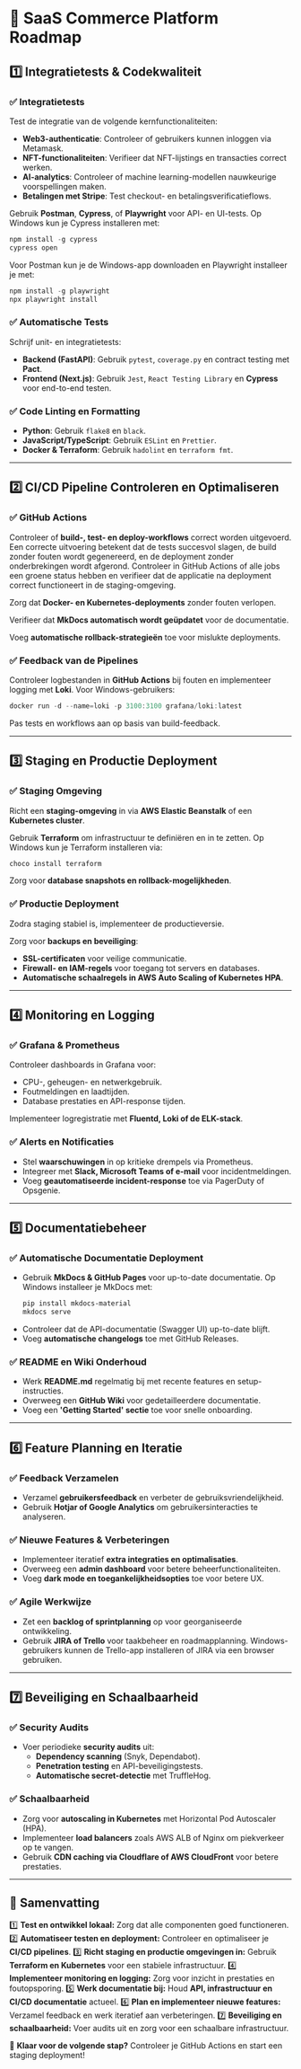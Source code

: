 # 🚀 SaaS Commerce Platform Roadmap

## 1️⃣ Integratietests & Codekwaliteit

### ✅ Integratietests

Test de integratie van de volgende kernfunctionaliteiten:

- **Web3-authenticatie**: Controleer of gebruikers kunnen inloggen via Metamask.
- **NFT-functionaliteiten**: Verifieer dat NFT-lijstings en transacties correct werken.
- **AI-analytics**: Controleer of machine learning-modellen nauwkeurige voorspellingen maken.
- **Betalingen met Stripe**: Test checkout- en betalingsverificatieflows.

Gebruik **Postman**, **Cypress**, of **Playwright** voor API- en UI-tests. Op Windows kun je Cypress installeren met:
  ```powershell
  npm install -g cypress
  cypress open
  ```
  Voor Postman kun je de Windows-app downloaden en Playwright installeer je met:
  ```powershell
  npm install -g playwright
  npx playwright install
  ```

### ✅ Automatische Tests

Schrijf unit- en integratietests:

- **Backend (FastAPI)**: Gebruik `pytest`, `coverage.py` en contract testing met **Pact**.
- **Frontend (Next.js)**: Gebruik `Jest`, `React Testing Library` en **Cypress** voor end-to-end testen.

### ✅ Code Linting en Formatting

- **Python**: Gebruik `flake8` en `black`.
- **JavaScript/TypeScript**: Gebruik `ESLint` en `Prettier`.
- **Docker & Terraform**: Gebruik `hadolint` en `terraform fmt`.

---

## 2️⃣ CI/CD Pipeline Controleren en Optimaliseren

### ✅ GitHub Actions

Controleer of **build-, test- en deploy-workflows** correct worden uitgevoerd. Een correcte uitvoering betekent dat de tests succesvol slagen, de build zonder fouten wordt gegenereerd, en de deployment zonder onderbrekingen wordt afgerond. Controleer in GitHub Actions of alle jobs een groene status hebben en verifieer dat de applicatie na deployment correct functioneert in de staging-omgeving.

Zorg dat **Docker- en Kubernetes-deployments** zonder fouten verlopen.

Verifieer dat **MkDocs automatisch wordt geüpdatet** voor de documentatie.

Voeg **automatische rollback-strategieën** toe voor mislukte deployments.

### ✅ Feedback van de Pipelines

Controleer logbestanden in **GitHub Actions** bij fouten en implementeer logging met **Loki**. Voor Windows-gebruikers:
  ```powershell
  docker run -d --name=loki -p 3100:3100 grafana/loki:latest
  ```

Pas tests en workflows aan op basis van build-feedback.

---

## 3️⃣ Staging en Productie Deployment

### ✅ Staging Omgeving

Richt een **staging-omgeving** in via **AWS Elastic Beanstalk** of een **Kubernetes cluster**.

Gebruik **Terraform** om infrastructuur te definiëren en in te zetten. Op Windows kun je Terraform installeren via:
  ```powershell
  choco install terraform
  ```

Zorg voor **database snapshots en rollback-mogelijkheden**.

### ✅ Productie Deployment

Zodra staging stabiel is, implementeer de productieversie.

Zorg voor **backups en beveiliging**:

- **SSL-certificaten** voor veilige communicatie.
- **Firewall- en IAM-regels** voor toegang tot servers en databases.
- **Automatische schaalregels in AWS Auto Scaling of Kubernetes HPA**.

---

## 4️⃣ Monitoring en Logging

### ✅ Grafana & Prometheus

Controleer dashboards in Grafana voor:

- CPU-, geheugen- en netwerkgebruik.
- Foutmeldingen en laadtijden.
- Database prestaties en API-response tijden.

Implementeer logregistratie met **Fluentd, Loki of de ELK-stack**.

### ✅ Alerts en Notificaties

- Stel **waarschuwingen** in op kritieke drempels via Prometheus.
- Integreer met **Slack, Microsoft Teams of e-mail** voor incidentmeldingen.
- Voeg **geautomatiseerde incident-response** toe via PagerDuty of Opsgenie.

---

## 5️⃣ Documentatiebeheer

### ✅ Automatische Documentatie Deployment

- Gebruik **MkDocs & GitHub Pages** voor up-to-date documentatie. Op Windows installeer je MkDocs met:
  ```powershell
  pip install mkdocs-material
  mkdocs serve
  ```
- Controleer dat de API-documentatie (Swagger UI) up-to-date blijft.
- Voeg **automatische changelogs** toe met GitHub Releases.

### ✅ README en Wiki Onderhoud

- Werk **README.md** regelmatig bij met recente features en setup-instructies.
- Overweeg een **GitHub Wiki** voor gedetailleerdere documentatie.
- Voeg een **'Getting Started' sectie** toe voor snelle onboarding.

---

## 6️⃣ Feature Planning en Iteratie

### ✅ Feedback Verzamelen

- Verzamel **gebruikersfeedback** en verbeter de gebruiksvriendelijkheid.
- Gebruik **Hotjar of Google Analytics** om gebruikersinteracties te analyseren.

### ✅ Nieuwe Features & Verbeteringen

- Implementeer iteratief **extra integraties en optimalisaties**.
- Overweeg een **admin dashboard** voor betere beheerfunctionaliteiten.
- Voeg **dark mode en toegankelijkheidsopties** toe voor betere UX.

### ✅ Agile Werkwijze

- Zet een **backlog of sprintplanning** op voor georganiseerde ontwikkeling.
- Gebruik **JIRA of Trello** voor taakbeheer en roadmapplanning. Windows-gebruikers kunnen de Trello-app installeren of JIRA via een browser gebruiken.

---

## 7️⃣ Beveiliging en Schaalbaarheid

### ✅ Security Audits

- Voer periodieke **security audits** uit:
  - **Dependency scanning** (Snyk, Dependabot).
  - **Penetration testing** en API-beveiligingstests.
  - **Automatische secret-detectie** met TruffleHog.

### ✅ Schaalbaarheid

- Zorg voor **autoscaling in Kubernetes** met Horizontal Pod Autoscaler (HPA).
- Implementeer **load balancers** zoals AWS ALB of Nginx om piekverkeer op te vangen.
- Gebruik **CDN caching via Cloudflare of AWS CloudFront** voor betere prestaties.

---

## 📌 Samenvatting

1️⃣ **Test en ontwikkel lokaal:** Zorg dat alle componenten goed functioneren.
2️⃣ **Automatiseer testen en deployment:** Controleer en optimaliseer je **CI/CD pipelines**.
3️⃣ **Richt staging en productie omgevingen in:** Gebruik **Terraform en Kubernetes** voor een stabiele infrastructuur.
4️⃣ **Implementeer monitoring en logging:** Zorg voor inzicht in prestaties en foutopsporing.
5️⃣ **Werk documentatie bij:** Houd **API, infrastructuur en CI/CD documentatie** actueel.
6️⃣ **Plan en implementeer nieuwe features:** Verzamel feedback en werk iteratief aan verbeteringen.
7️⃣ **Beveiliging en schaalbaarheid:** Voer audits uit en zorg voor een schaalbare infrastructuur.

🚀 **Klaar voor de volgende stap?** Controleer je GitHub Actions en start een staging deployment!